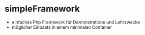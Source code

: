 # simpleFramework

+ einfaches Php Framework für Demonstrations und Lehrzwecke
+ möglicher Einbsatz in einem minimalen Container
